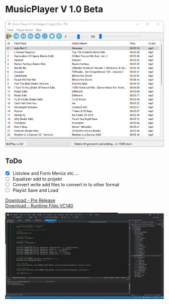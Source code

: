 # MusicPlayer V 1.0 Beta

<picture>
   <img alt="" src="https://github.com/thunderbird2013/musicplayer/blob/master/images/Screenshot_1.png">
</picture>

## ToDo
- [x] Listview and Form Menüs etc....
- [ ] Equalizer add to projekt
- [ ] Convert write add files to convert in to other format
- [ ] Playist Save and Load

[Download - Pre Release](https://github.com/thunderbird2013/musicplayer/releases)
<br>
[Download - Runtime Files VC140](https://github.com/thunderbird2013/musicplayer/blob/master/Runtime/VC_redist.x86.exe)

<picture> 
   <img alt="" src="https://github.com/thunderbird2013/musicplayer/blob/master/images/Screenshot_2.png">
</picture>

